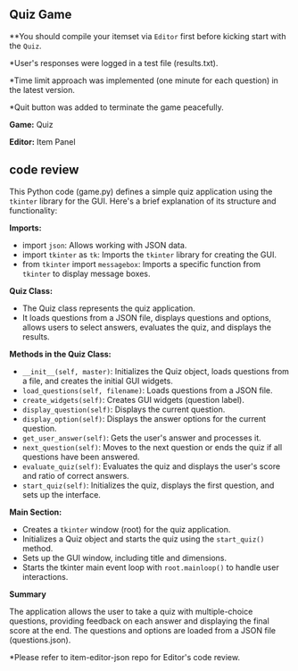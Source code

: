 ## Quiz Game
**You should compile your itemset via `Editor` first before kicking start with the `Quiz`.

*User's responses were logged in a test file (results.txt).

*Time limit approach was implemented (one minute for each question) in the latest version.

*Quit button was added to terminate the game peacefully.

**Game:** Quiz

**Editor:** Item Panel

## code review
This Python code (game.py) defines a simple quiz application using the `tkinter` library for the GUI. Here's a brief explanation of its structure and functionality:

**Imports:**
- import `json`: Allows working with JSON data.
- import `tkinter` as `tk`: Imports the `tkinter` library for creating the GUI.
- from `tkinter` import `messagebox`: Imports a specific function from `tkinter` to display message boxes.

**Quiz Class:**
- The Quiz class represents the quiz application.
- It loads questions from a JSON file, displays questions and options, allows users to select answers, evaluates the quiz, and displays the results.

**Methods in the Quiz Class:**
- `__init__(self, master)`: Initializes the Quiz object, loads questions from a file, and creates the initial GUI widgets.
- `load_questions(self, filename)`: Loads questions from a JSON file.
- `create_widgets(self)`: Creates GUI widgets (question label).
- `display_question(self)`: Displays the current question.
- `display_option(self)`: Displays the answer options for the current question.
- `get_user_answer(self)`: Gets the user's answer and processes it.
- `next_question(self)`: Moves to the next question or ends the quiz if all questions have been answered.
- `evaluate_quiz(self)`: Evaluates the quiz and displays the user's score and ratio of correct answers.
- `start_quiz(self)`: Initializes the quiz, displays the first question, and sets up the interface.

**Main Section:**
- Creates a `tkinter` window (root) for the quiz application.
- Initializes a Quiz object and starts the quiz using the `start_quiz()` method.
- Sets up the GUI window, including title and dimensions.
- Starts the tkinter main event loop with `root.mainloop()` to handle user interactions.

**Summary**

The application allows the user to take a quiz with multiple-choice questions, providing feedback on each answer and displaying the final score at the end. The questions and options are loaded from a JSON file (questions.json).

*Please refer to item-editor-json repo for Editor's code review.
